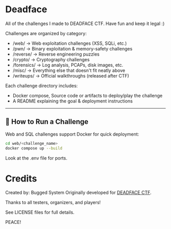 # Deadface
All of the challenges I made to DEADFACE CTF. Have fun and keep it legal :)

Challenges are organized by category:
- /web/        → Web exploitation challenges (XSS, SQLi, etc.)
- /pwn/        → Binary exploitation & memory-safety challenges
- /reverse/    → Reverse engineering puzzles
- /crypto/     → Cryptography challenges
- /forensics/  → Log analysis, PCAPs, disk images, etc.
- /misc/       → Everything else that doesn't fit neatly above
- /writeups/   → Official walkthroughs (released after CTF)

Each challenge directory includes:
- Docker compose, Source code or artifacts to deploy/play the challenge
- A README explaining the goal & deployment instructions

---
## 🚀 How to Run a Challenge

Web and SQL challenges support Docker for quick deployment:
```bash
cd web/<challenge_name>
docker compose up --build
```
Look at the .env file for ports.

# Credits
Created by: Bugged System
Originally developed for [DEADFACE CTF](https://ctf.deadface.io/).

Thanks to all testers, organizers, and players!

See LICENSE files for full details.

PEACE!
